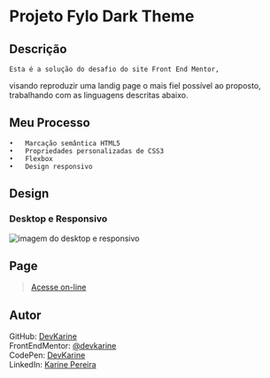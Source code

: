 # Projeto Fylo Dark Theme

## Descrição
    Esta é a solução do desafio do site Front End Mentor,  
visando reproduzir uma landig page o mais fiel possível ao proposto,  
 trabalhando com as linguagens descritas abaixo.


## Meu Processo

    •	Marcação semântica HTML5
    •	Propriedades personalizadas de CSS3
    •	Flexbox  
    •	Design responsivo


## Design

### Desktop e Responsivo
<img src="src/images/fylo-dark-desktop-responsivo.gif" alt="imagem do desktop e responsivo">

## Page
> <a href="https://fylo-dark-58mli6jqu-devkarine.vercel.app/"> Acesse on-line<a>

## Autor


 GitHub: <a href="https://github.com/devkarine">DevKarine</a>  
FrontEndMentor: <a href="https://www.frontendmentor.io/profile/devkarine">@devkarine</a>  
CodePen: <a href="https://codepen.io/devkarine">DevKarine</a>  
LinkedIn: <a href="https://www.linkedin.com/in/devkarine/">Karine Pereira</a>

